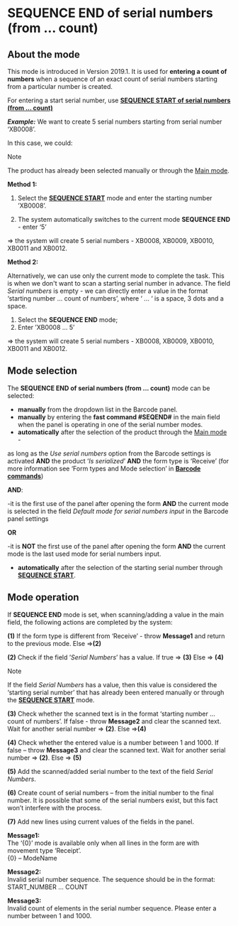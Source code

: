 # SEQUENCE END of serial numbers (from ... count)


## About the mode

This mode is introduced in Version 2019.1. It is used for **entering a count of numbers** when a sequence of an exact count of serial numbers starting from a particular number is created.

For entering a start serial number, use  **[SEQUENCE START of serial numbers (from ... count)](https://docs.erp.net/winclient/introduction/barcode-commands/barcode-modes/sequence-start.html)**

***Example:*** We want to create 5 serial numbers starting from serial number ‘XB0008’. 

In this case, we could:

> [!NOTE]
> 
> The product has already been selected manually or through the [Main mode](https://docs.erp.net/winclient/introduction/barcode-commands/barcode-modes/main-mode.html).

**Method 1:**

1. Select the **[SEQUENCE START](https://docs.erp.net/winclient/introduction/barcode-commands/barcode-modes/sequence-start.html)** mode and enter the starting number ’XB0008’.

2. The system automatically switches to the current mode **SEQUENCE END** - enter ‘5’

=> the system will create 5 serial numbers - XB0008, XB0009, XB0010, XB0011 and XB0012.

**Method 2:** 

Alternatively, we can use only the current mode to complete the task. This is when we don't want to scan a starting serial number in advance. The field _Serial numbers_ is empty - we can directly enter a value in the format ‘starting number ...  count of numbers’, where ‘ ... ‘ is a space, 3 dots and a space. 

1. Select the **SEQUENCE END** mode;
2. Enter  ’XB0008 ... 5’

=>  the system will create 5 serial numbers - XB0008, XB0009, XB0010, XB0011 and XB0012.

## Mode selection

The **SEQUENCE END of serial numbers (from ... count)** mode can be selected:

- **manually** from the dropdown list in the Barcode panel.  
- **manually** by entering the **fast command #SEQEND#**  in the main field when the panel is operating in one of the serial number modes.
- **automatically** after the selection of the product through the [Main mode](https://docs.erp.net/winclient/introduction/barcode-commands/barcode-modes/main-mode.html) - 

as long as the _Use serial numbers_ option from the Barcode settings is activated **AND** the product ‘_Is serialized_’ **AND** the form type is ‘Receive’ (for more information see ‘Form types and Mode selection’ in **[Barcode commands](https://docs.erp.net/winclient/introduction/barcode-commands/index.html)**) 

**AND**:
  
  -it is the first use of the panel after opening the form **AND** the current mode is selected in the field _Default mode for serial numbers input_ in the Barcode panel settings 

**OR**

  -it is **NOT** the first use of the panel after opening the form **AND** the current mode is the last used mode for serial numbers input.

- **automatically** after the selection of the starting serial number through **[SEQUENCE START](https://docs.erp.net/winclient/introduction/barcode-commands/barcode-modes/sequence-start.html)**.

## Mode operation

If **SEQUENCE END** mode is set, when scanning/adding a value in the main field, the following actions are completed by the system:

**(1)** If the form type is different from ‘Receive’ - throw **Message1** and return to the previous mode.  Else =>**(2)**

**(2)**  Check if the field ’_Serial Numbers_’ has a value. If true => **(3)** Else => **(4)**

> [!NOTE]
> 
> If the field _Serial Numbers_ has a value, then this value is considered the ‘starting serial number’ that has already been entered manually or through the **[SEQUENCE START](https://docs.erp.net/winclient/introduction/barcode-commands/barcode-modes/sequence-start.html)** mode. 

**(3)** Check whether the scanned text is in the format ‘starting number ...  count of numbers’. If false - throw **Message2** and clear the scanned text. Wait for another serial number => **(2)**. Else =>**(4)**

**(4)** Check whether the entered value is a number between 1 and 1000. If false – throw  **Message3** and clear the scanned text. Wait for another serial number => **(2)**. Else => **(5)**

**(5)** Add the scanned/added serial number to the text of the field _Serial Numbers_.

**(6)** Create count of serial numbers – from the initial number to the final number. It is possible that some of the serial numbers exist, but this fact won’t interfere with the process.

**(7)** Add new lines using current values of the fields in the panel.

**Message1:**<br>
The ‘{0}’ mode is available only when all lines in the form are with movement type ‘Receipt’.</br>
{0} – ModeName

**Message2:**<br>
Invalid serial number sequence. The sequence should be in the format: START_NUMBER ... COUNT

**Message3:**<br>
Invalid count of elements in the serial number sequence. Please enter a number between 1 and 1000.

